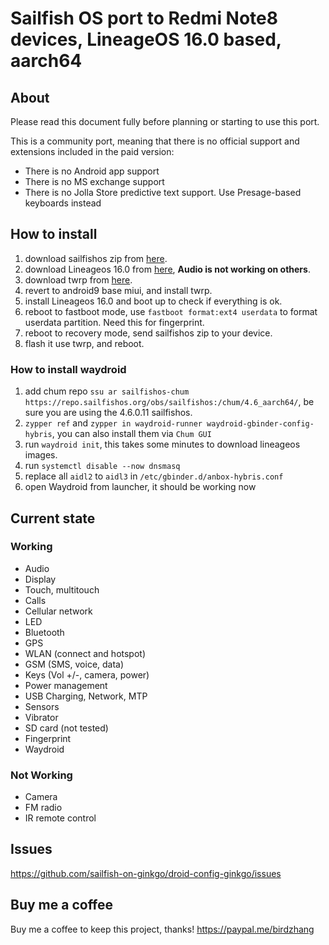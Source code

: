 # Sailfish OS port to Redmi Note8 devices, LineageOS 16.0 based, aarch64

## About

Please read this document fully before planning or starting to use this port.

This is a community port, meaning that there is no official support and extensions included in the paid version:

* There is no Android app support
* There is no MS exchange support
* There is no Jolla Store predictive text support. Use Presage-based keyboards instead

## How to install

1. download sailfishos zip from [here](https://github.com/sailfish-on-ginkgo/main/releases/).    
2. download Lineageos 16.0 from [here](https://androidfilehost.com/?fid=4349826312261639609), **Audio is not working on others**.
3. download twrp from [here](https://dl.twrp.me/ginkgo/).
4. revert to android9 base miui, and install twrp.
5. install Lineageos 16.0 and boot up to check if everything is ok.
6. reboot to fastboot mode, use `fastboot format:ext4 userdata` to format userdata partition. Need this for fingerprint.
7. reboot to recovery mode, send sailfishos zip to your device.
8. flash it use twrp, and reboot.

### How to install waydroid

1. add chum repo `ssu ar sailfishos-chum https://repo.sailfishos.org/obs/sailfishos:/chum/4.6_aarch64/`, be sure you are using the 4.6.0.11 sailfishos.
2. `zypper ref` and `zypper in waydroid-runner waydroid-gbinder-config-hybris`, you can also install them via `Chum GUI`
3. run `waydroid init`, this takes some minutes to download lineageos images.
4. run `systemctl disable --now dnsmasq`
5. replace all `aidl2` to `aidl3` in `/etc/gbinder.d/anbox-hybris.conf`
6. open Waydroid from launcher, it should be working now

## Current state

### Working

* Audio
* Display
* Touch, multitouch
* Calls
* Cellular network
* LED
* Bluetooth
* GPS
* WLAN (connect and hotspot)
* GSM (SMS, voice, data)
* Keys (Vol +/-, camera, power)
* Power management
* USB Charging, Network, MTP
* Sensors
* Vibrator
* SD card (not tested)
* Fingerprint
* Waydroid
  
### Not Working

* Camera
* FM radio
* IR remote control





## Issues

https://github.com/sailfish-on-ginkgo/droid-config-ginkgo/issues

## Buy me a coffee

Buy me a coffee to keep this project, thanks! https://paypal.me/birdzhang
